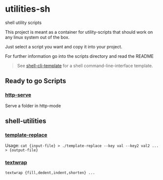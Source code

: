 # utilities-sh
shell utility scripts

This project is meant as a container for utility-scripts that should work on any linux system out of the box.

Just select a script you want and copy it into your project.

For further information go into the scripts directory and read the README

> See [shell-cli-template](./shell-cli-template) for a shell command-line-interface template.

## Ready to go Scripts

### [http-serve](./http-serve)
Serve a folder in http-mode

## shell-utilities

### [template-replace](./template-replace)

Usage: `cat {input-file} > ./template-replace --key val --key2 val2 ... > {output-file}`

### [textwrap](./textwrap)

```
textwrap {fill,dedent,indent,shorten} ...
```
